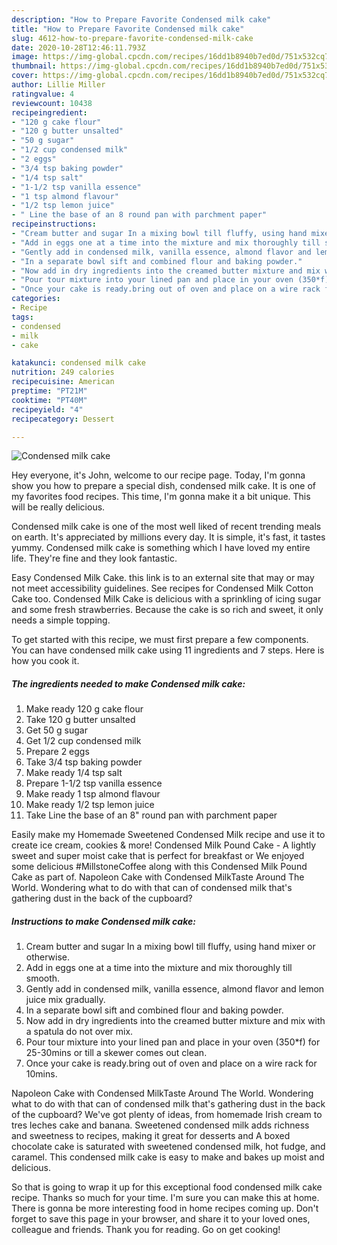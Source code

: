 ```yaml
---
description: "How to Prepare Favorite Condensed milk cake"
title: "How to Prepare Favorite Condensed milk cake"
slug: 4612-how-to-prepare-favorite-condensed-milk-cake
date: 2020-10-28T12:46:11.793Z
image: https://img-global.cpcdn.com/recipes/16dd1b8940b7ed0d/751x532cq70/condensed-milk-cake-recipe-main-photo.jpg
thumbnail: https://img-global.cpcdn.com/recipes/16dd1b8940b7ed0d/751x532cq70/condensed-milk-cake-recipe-main-photo.jpg
cover: https://img-global.cpcdn.com/recipes/16dd1b8940b7ed0d/751x532cq70/condensed-milk-cake-recipe-main-photo.jpg
author: Lillie Miller
ratingvalue: 4
reviewcount: 10438
recipeingredient:
- "120 g cake flour"
- "120 g butter unsalted"
- "50 g sugar"
- "1/2 cup condensed milk"
- "2 eggs"
- "3/4 tsp baking powder"
- "1/4 tsp salt"
- "1-1/2 tsp vanilla essence"
- "1 tsp almond flavour"
- "1/2 tsp lemon juice"
- " Line the base of an 8 round pan with parchment paper"
recipeinstructions:
- "Cream butter and sugar In a mixing bowl till fluffy, using hand mixer or otherwise."
- "Add in eggs one at a time into the mixture and mix thoroughly till smooth."
- "Gently add in condensed milk, vanilla essence, almond flavor and lemon juice mix gradually."
- "In a separate bowl sift and combined flour and baking powder."
- "Now add in dry ingredients into the creamed butter mixture and mix with a spatula do not over mix."
- "Pour tour mixture into your lined pan and place in your oven (350*f) for 25-30mins or till a skewer comes out clean."
- "Once your cake is ready.bring out of oven and place on a wire rack for 10mins."
categories:
- Recipe
tags:
- condensed
- milk
- cake

katakunci: condensed milk cake 
nutrition: 249 calories
recipecuisine: American
preptime: "PT21M"
cooktime: "PT40M"
recipeyield: "4"
recipecategory: Dessert

---
```



![Condensed milk cake](https://img-global.cpcdn.com/recipes/16dd1b8940b7ed0d/751x532cq70/condensed-milk-cake-recipe-main-photo.jpg)

Hey everyone, it's John, welcome to our recipe page. Today, I'm gonna show you how to prepare a special dish, condensed milk cake. It is one of my favorites food recipes. This time, I'm gonna make it a bit unique. This will be really delicious.

Condensed milk cake is one of the most well liked of recent trending meals on earth. It's appreciated by millions every day. It is simple, it's fast, it tastes yummy. Condensed milk cake is something which I have loved my entire life. They're fine and they look fantastic.

Easy Condensed Milk Cake. this link is to an external site that may or may not meet accessibility guidelines. See recipes for Condensed Milk Cotton Cake too. Condensed Milk Cake is delicious with a sprinkling of icing sugar and some fresh strawberries. Because the cake is so rich and sweet, it only needs a simple topping.


To get started with this recipe, we must first prepare a few components. You can have condensed milk cake using 11 ingredients and 7 steps. Here is how you cook it.

<!--inarticleads1-->

##### The ingredients needed to make Condensed milk cake:

1. Make ready 120 g cake flour
1. Take 120 g butter unsalted
1. Get 50 g sugar
1. Get 1/2 cup condensed milk
1. Prepare 2 eggs
1. Take 3/4 tsp baking powder
1. Make ready 1/4 tsp salt
1. Prepare 1-1/2 tsp vanilla essence
1. Make ready 1 tsp almond flavour
1. Make ready 1/2 tsp lemon juice
1. Take  Line the base of an 8&#34; round pan with parchment paper


Easily make my Homemade Sweetened Condensed Milk recipe and use it to create ice cream, cookies &amp; more! Condensed Milk Pound Cake - A lightly sweet and super moist cake that is perfect for breakfast or We enjoyed some delicious #MillstoneCoffee along with this Condensed Milk Pound Cake as part of. Napoleon Cake with Condensed MilkTaste Around The World. Wondering what to do with that can of condensed milk that&#39;s gathering dust in the back of the cupboard? 

<!--inarticleads2-->

##### Instructions to make Condensed milk cake:

1. Cream butter and sugar In a mixing bowl till fluffy, using hand mixer or otherwise.
1. Add in eggs one at a time into the mixture and mix thoroughly till smooth.
1. Gently add in condensed milk, vanilla essence, almond flavor and lemon juice mix gradually.
1. In a separate bowl sift and combined flour and baking powder.
1. Now add in dry ingredients into the creamed butter mixture and mix with a spatula do not over mix.
1. Pour tour mixture into your lined pan and place in your oven (350*f) for 25-30mins or till a skewer comes out clean.
1. Once your cake is ready.bring out of oven and place on a wire rack for 10mins.


Napoleon Cake with Condensed MilkTaste Around The World. Wondering what to do with that can of condensed milk that&#39;s gathering dust in the back of the cupboard? We&#39;ve got plenty of ideas, from homemade Irish cream to tres leches cake and banana. Sweetened condensed milk adds richness and sweetness to recipes, making it great for desserts and A boxed chocolate cake is saturated with sweetened condensed milk, hot fudge, and caramel. This condensed milk cake is easy to make and bakes up moist and delicious. 

So that is going to wrap it up for this exceptional food condensed milk cake recipe. Thanks so much for your time. I'm sure you can make this at home. There is gonna be more interesting food in home recipes coming up. Don't forget to save this page in your browser, and share it to your loved ones, colleague and friends. Thank you for reading. Go on get cooking!
